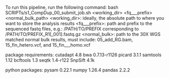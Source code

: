To run this pipeline, run the following command:
bash SCRIPTs/s1_CompDup_00_submit_job.sh <working_dir> <fq___prefix> <normal_bulk_path>
<working_dir>: ideally, the absolute path to where you want to store the analysis results
<fq___prefix>: path and prefix to the sequenced fastq files, e.g.: /PATH/TO/PREFIX corresponding to /PATH/TO/PREFIX_R1[_001].fastq.gz
<normal_bulk>: path to the 30X WGS matched normal bulk results, must include: 05_add_RG.bam, 15_fin_hetero.vcf, and 15_fin___homo.vcf

package requirements:
cutadapt 4.8
     bwa 0.7.13-r1126
  picard 3.1.1
samtools 1.12
bcftools 1.3
   seqtk 1.4-r122
 SnpSift 4.1k

python packages:
   pysam 0.22.1
   numpy 1.26.4
  pandas 2.2.2
